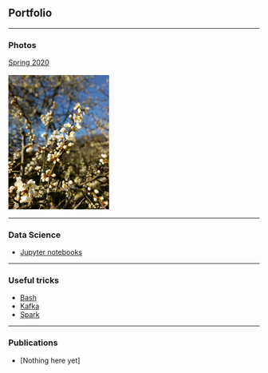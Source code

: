 ## Portfolio

---

### Photos

[Spring 2020](/spring2020)
<br><br>
<img src="images/FlowersSprint2020.jpeg?raw=true" width="40%"/>

---

### Data Science

- [Jupyter notebooks](https://github.com/differenczi)

---

### Useful tricks

- [Bash](/bash)
- [Kafka](/kafka)
- [Spark](/spark)

---

### Publications

- [Nothing here yet]


